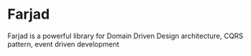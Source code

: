 # Farjad

Farjad is a powerful library for Domain Driven Design architecture, CQRS pattern, event driven development
